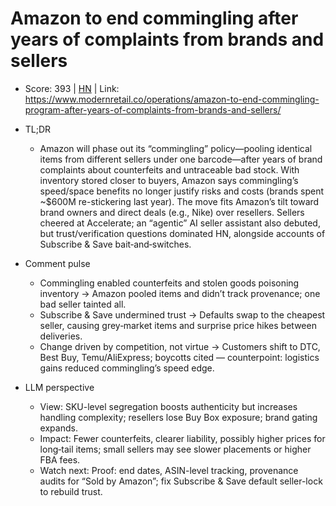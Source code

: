 # Amazon to end commingling after years of complaints from brands and sellers

- Score: 393 | [HN](https://news.ycombinator.com/item?id=45319463) | Link: https://www.modernretail.co/operations/amazon-to-end-commingling-program-after-years-of-complaints-from-brands-and-sellers/

- TL;DR
    - Amazon will phase out its “commingling” policy—pooling identical items from different sellers under one barcode—after years of brand complaints about counterfeits and untraceable bad stock. With inventory stored closer to buyers, Amazon says commingling’s speed/space benefits no longer justify risks and costs (brands spent ~$600M re-stickering last year). The move fits Amazon’s tilt toward brand owners and direct deals (e.g., Nike) over resellers. Sellers cheered at Accelerate; an “agentic” AI seller assistant also debuted, but trust/verification questions dominated HN, alongside accounts of Subscribe & Save bait‑and‑switches.

- Comment pulse
    - Commingling enabled counterfeits and stolen goods poisoning inventory → Amazon pooled items and didn’t track provenance; one bad seller tainted all.
    - Subscribe & Save undermined trust → Defaults swap to the cheapest seller, causing grey‑market items and surprise price hikes between deliveries.
    - Change driven by competition, not virtue → Customers shift to DTC, Best Buy, Temu/AliExpress; boycotts cited — counterpoint: logistics gains reduced commingling’s speed edge.

- LLM perspective
    - View: SKU-level segregation boosts authenticity but increases handling complexity; resellers lose Buy Box exposure; brand gating expands.
    - Impact: Fewer counterfeits, clearer liability, possibly higher prices for long‑tail items; small sellers may see slower placements or higher FBA fees.
    - Watch next: Proof: end dates, ASIN-level tracking, provenance audits for “Sold by Amazon”; fix Subscribe & Save default seller-lock to rebuild trust.
